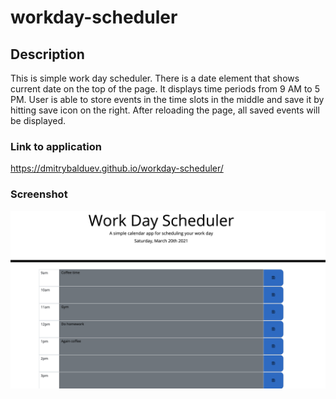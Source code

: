 # workday-scheduler

## Description

This is simple work day scheduler. There is a date element that shows current date on the top of the page. It displays time periods from 9 AM to 5 PM. User is able to store events in the time slots in the middle and save it by hitting save icon on the right. After reloading the page, all saved events will be displayed. 

### Link to application

https://dmitrybalduev.github.io/workday-scheduler/

### Screenshot

![](./appl.png)